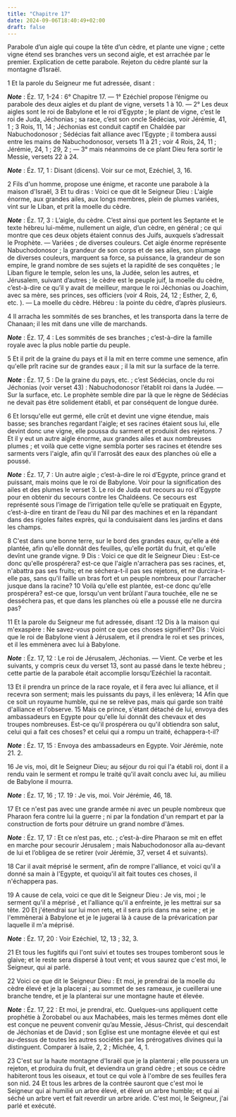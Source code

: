 ```yaml
---
title: "Chapitre 17"
date: 2024-09-06T18:40:49+02:00
draft: false
---
```



Parabole d’un aigle qui coupe la tête d’un cèdre, et plante une vigne ; cette vigne étend ses branches vers un second aigle, et est arrachée par le premier.
Explication de cette parabole.
Rejeton du cèdre planté sur la montagne d’Israël.


1 Et la parole du Seigneur me fut adressée, disant :

***Note*** :  Éz. 17, 1-24 : 6° Chapitre 17. ― 1° Ezéchiel propose l’énigme ou parabole des deux aigles et du plant de vigne, versets 1 à 10. ― 2° Les deux aigles sont le roi de Babylone et le roi d’Egypte ; le plant de vigne, c’est le roi de Juda, Jéchonias ; sa race, c’est son oncle Sédécias, voir Jérémie, 41, 1 ; 3 Rois, 11, 14 ; Jéchonias est conduit captif en Chaldée par Nabuchodonosor ; Sédécias fait alliance avec l’Egypte ; il tombera aussi entre les mains de Nabuchodonosor, versets 11 à 21 ; voir 4 Rois, 24, 11 ; Jérémie, 24, 1 ; 29, 2 ; ― 3° mais néanmoins de ce plant Dieu fera sortir le Messie, versets 22 à 24.

***Note*** :  Éz. 17, 1 : Disant (dicens). Voir sur ce mot, Ezéchiel, 3, 16.


2 Fils d'un homme, propose une énigme, et raconte une parabole à la maison d'Israël, 3 Et tu diras : Voici ce que dit le Seigneur Dieu : L'aigle énorme, aux grandes ailes, aux longs membres, plein de plumes variées, vint sur le Liban, et prit la moelle du cèdre.

***Note*** :  Éz. 17, 3 : L’aigle, du cèdre. C’est ainsi que portent les Septante et le texte hébreu lui-même, nullement un aigle, d’un cèdre, en général ; ce qui montre que ces deux objets étaient connus des Juifs, auxquels s’adressait le Prophète. ― Variées ; de diverses couleurs. Cet aigle énorme représente Nabuchodonosor ; la grandeur de son corps et de ses ailes, son plumage de diverses couleurs, marquent sa force, sa puissance, la grandeur de son empire, le grand nombre de ses sujets et la rapidité de ses conquêtes ; le Liban figure le temple, selon les uns, la Judée, selon les autres, et Jérusalem, suivant d’autres ; le cèdre est le peuple juif, la moelle du cèdre, c’est-à-dire ce qu’il y avait de meilleur, marque le roi Jéchonias ou Joachim, avec sa mère, ses princes, ses officiers (voir 4 Rois, 24, 12 ; Esther, 2, 6, etc. ). ― La moelle du cèdre. Hébreu : la pointe du cèdre, d’après plusieurs.

4 Il arracha les sommités de ses branches, et les transporta dans la terre de Chanaan; il les mit dans une ville de marchands.

***Note*** :  Éz. 17, 4 : Les sommités de ses branches ; c’est-à-dire la famille royale avec la plus noble partie du peuple.

5 Et il prit de la graine du pays et il la mit en terre comme une semence, afin qu'elle prît racine sur de grandes eaux ; il la mit sur la surface de la terre.

***Note*** :  Éz. 17, 5 : De la graine du pays, etc. ; c’est Sédécias, oncle du roi Jéchonias (voir verset 43) : Nabuchodonosor l’établit roi dans la Judée. ― Sur la surface, etc. Le prophète semble dire par là que le règne de Sédécias ne devait pas être solidement établi, et par conséquent de longue durée.

6 Et lorsqu'elle eut germé, elle crût et devint une vigne étendue, mais basse; ses branches regardant l'aigle; et ses racines étaient sous lui, elle devint donc une vigne, elle poussa du sarment et produisit des rejetons. 7 Et il y eut un autre aigle énorme, aux grandes ailes et aux nombreuses plumes ; et voilà que cette vigne sembla porter ses racines et étendre ses sarments vers l'aigle, afin qu'il l'arrosât des eaux des planches où elle a poussé.

***Note*** :  Éz. 17, 7 : Un autre aigle ; c’est-à-dire le roi d’Egypte, prince grand et puissant, mais moins que le roi de Babylone. Voir pour la signification des ailes et des plumes le verset 3. Le roi de Juda eut recours au roi d’Egypte pour en obtenir du secours contre les Chaldéens. Ce secours est représenté sous l’image de l’irrigation telle qu’elle se pratiquait en Egypte, c’est-à-dire en tirant de l’eau du Nil par des machines et en la répandant dans des rigoles faites exprès, qui la conduisaient dans les jardins et dans les champs.


8 C'est dans une bonne terre, sur le bord des grandes eaux, qu'elle a été plantée, afin qu'elle donnât des feuilles, qu'elle portât du fruit, et qu'elle devînt une grande vigne. 9 Dis : Voici ce que dit le Seigneur Dieu : Est-ce donc qu'elle prospérera? est-ce que l'aigle n'arrachera pas ses racines, et, n'abattra pas ses fruits; et ne séchera-t-il pas ses rejetons, et ne durcira-t-elle pas, sans qu'il faille un bras fort et un peuple nombreux pour l'arracher jusque dans la racine? 10 Voilà qu'elle est plantée, est-ce donc qu'elle prospérera? est-ce que, lorsqu'un vent brûlant l'aura touchée, elle ne se desséchera pas, et que dans les planches où elle a poussé elle ne durcira pas?


11 Et la parole du Seigneur me fut adressée, disant :12 Dis à la maison qui m'exaspère : Ne savez-vous point ce que ces choses signifient? Dis : Voici que le roi de Babylone vient à Jérusalem, et il prendra le roi et ses princes, et il les emmènera avec lui à Babylone.

***Note*** :  Éz. 17, 12 : Le roi de Jérusalem, Jéchonias. ― Vient. Ce verbe et les suivants, y compris ceux du verset 13, sont au passé dans le texte hébreu ; cette partie de la parabole était accomplie lorsqu’Ezéchiel la racontait.

13 Et il prendra un prince de la race royale, et il fera avec lui alliance, et il recevra son serment; mais les puissants du pays, il les enlèvera; 14 Afin que ce soit un royaume humble, qui ne se relève pas, mais qui garde son traité d'alliance et l'observe. 15 Mais ce prince, s'étant détaché de lui, envoya des ambassadeurs en Egypte pour qu'elle lui donnât des chevaux et des troupes nombreuses. Est-ce qu'il prospérera ou qu'il obtiendra son salut, celui qui a fait ces choses? et celui qui a rompu un traité, échappera-t-il?

***Note*** :  Éz. 17, 15 : Envoya des ambassadeurs en Egypte. Voir Jérémie, note 21. 2.

16 Je vis, moi, dit le Seigneur Dieu; au séjour du roi qui l'a établi roi, dont il a rendu vain le serment et rompu le traité qu'il avait conclu avec lui, au milieu de Babylone il mourra.

***Note*** :  Éz. 17, 16 ; 17. 19 : Je vis, moi. Voir Jérémie, 46, 18.

17 Et ce n'est pas avec une grande armée ni avec un peuple nombreux que Pharaon fera contre lui la guerre ; ni par la fondation d'un rempart et par la construction de forts pour détruire un grand nombre d'âmes.

***Note*** :  Éz. 17, 17 : Et ce n’est pas, etc. ; c’est-à-dire Pharaon se mit en effet en marche pour secourir Jérusalem ; mais Nabuchodonosor alla au-devant de lui et l’obligea de se retirer (voir Jérémie, 37, verset 4 et suivants).

18 Car il avait méprisé le serment, afin de rompre l'alliance, et voici qu'il a donné sa main à l'Egypte, et quoiqu'il ait fait toutes ces choses, il n'échappera pas.


19 A cause de cela, voici ce que dit le Seigneur Dieu : Je vis, moi ; le serment qu'il a méprisé , et l'alliance qu'il a enfreinte, je les mettrai sur sa tête. 20 Et j'étendrai sur lui mon rets, et il sera pris dans ma seine ; et je l'emmènerai à Babylone et je le jugerai là à cause de la prévarication par laquelle il m'a méprisé.

***Note*** :  Éz. 17, 20 : Voir Ezéchiel, 12, 13 ; 32, 3.

21 Et tous les fugitifs qui l'ont suivi et toutes ses troupes tomberont sous le glaive; et le reste sera dispersé à tout vent; et vous saurez que c'est moi, le Seigneur, qui ai parlé.


22 Voici ce que dit le Seigneur Dieu : Et moi, je prendrai de la moelle du cèdre élevé et je la placerai ; au sommet de ses rameaux, je cueillerai une branche tendre, et je la planterai sur une montagne haute et élevée.

***Note*** :  Éz. 17, 22 : Et moi, je prendrai, etc. Quelques-uns appliquent cette prophétie à Zorobabel ou aux Machabées, mais les termes mêmes dont elle est conçue ne peuvent convenir qu’au Messie, Jésus-Christ, qui descendait de Jéchonias et de David ; son Eglise est une montagne élevée et qui est au-dessus de toutes les autres sociétés par les prérogatives divines qui la distinguent. Comparer à Isaïe, 2, 2 ; Michée, 4, 1.

23 C'est sur la haute montagne d'Israël que je la planterai ; elle poussera un rejeton, et produira du fruit, et deviendra un grand cèdre ; et sous ce cèdre habiteront tous les oiseaux, et tout ce qui vole à l'ombre de ses feuilles fera son nid. 24 Et tous les arbres de la contrée sauront que c'est moi le Seigneur qui ai humilié un arbre élevé, et élevé un arbre humble; et qui ai séché un arbre vert et fait reverdir un arbre aride. C'est moi, le Seigneur, j'ai parlé et exécuté.

